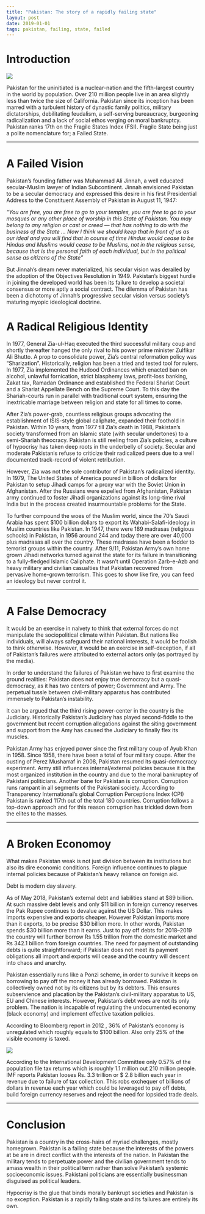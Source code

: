 ```yaml
---
title: "Pakistan: The story of a rapidly failing state"
layout: post
date: 2019-01-01
tags: pakistan, failing, state, failed
---
```


# Introduction

![](https://cdn-images-1.medium.com/max/800/1*tQd-mITiJDP6EuhtCXvDrg.jpeg)
<span class="figcaption_hack"></span>

Pakistan for the uninitiated is a nuclear-nation and the fifth-largest country
in the world by population. Over 210 million people live in an area slightly
less than twice the size of California. Pakistan since its inception has been
marred with a turbulent history of dynastic family politics, military
dictatorships, debilitating feudalism, a self-serving bureaucracy, burgeoning
radicalization and a lack of social ethos verging on moral bankruptcy. Pakistan
ranks 17th on the Fragile States Index (FSI). Fragile State being just a polite
nomenclature for; a Failed State.

*****

# A Failed Vision

Pakistan’s founding father was Muhammad Ali Jinnah, a well educated
secular-Muslim lawyer of Indian Subcontinent. Jinnah envisioned Pakistan to be a
secular democracy and expressed this desire in his first Presidential Address to
the Constituent Assembly of Pakistan in August 11, 1947:

*“You are free, you are free to go to your temples, you are free to go to your
mosques or any other place of worship in this State of Pakistan. You may belong
to any religion or cast or creed — that has nothing to do with the business of
the State … Now I think we should keep that in front of us as our ideal and you
will find that in course of time Hindus would cease to be Hindus and Muslims
would cease to be Muslims, not in the religious sense, because that is the
personal faith of each individual, but in the political sense as citizens of the
State”*

But Jinnah’s dream never materialized, his secular vision was derailed by the
adoption of the Objectives Resolution in 1949. Pakistan’s biggest hurdle in
joining the developed world has been its failure to develop a societal consensus
or more aptly a social contract. The dilemma of Pakistan has been a dichotomy of
Jinnah’s progressive secular vision versus society’s maturing myopic ideological
doctrine.

# A Radical Religious Identity

In 1977, General Zia-ul-Haq executed the third successful military coup and
shortly thereafter hanged the only rival to his power prime minister Zulfikar
Ali Bhutto. A prop to consolidate power, Zia’s central reformation policy was
“Sharization”. Historically, religion has been a tried and tested tool for
rulers. In 1977, Zia implemented the Hudood Ordinances which enacted ban on
alcohol, unlawful fornication, strict blasphemy laws, profit-loss banking, Zakat
tax, Ramadan Ordinance and established the Federal Shariat Court and a Shariat
Appellate Bench on the Supreme Court. To this day the Shariah-courts run in
parallel with traditional court system, ensuring the inextricable marriage
between religion and state for all times to come.

After Zia’s power-grab, countless religious groups advocating the establishment
of ISIS-style global caliphate, expanded their foothold in Pakistan. Within 10
years, from 1977 till Zia’s death in 1988, Pakistan’s society transformed from
an Islamic state (with secular undertones) to a semi-Shariah theocracy. Pakistan
is still reeling from Zia’s policies, a culture of hypocrisy has taken deep
roots in the underbelly of society. Secular and moderate Pakistanis refuse to
criticize their radicalized peers due to a well documented track-record of
violent retribution.

However, Zia was not the sole contributor of Pakistan’s radicalized identity. In
1979, The United States of America poured in billion of dollars for Pakistan to
setup Jihadi camps for a proxy war with the Soviet Union in Afghanistan. After
the Russians were expelled from Afghanistan, Pakistan army continued to foster
Jihadi organizations against its long-time rival India but in the process
created insurmountable problems for the State.

To further compound the woes of the Muslim world, since the 70’s Saudi Arabia
has spent $100 billion dollars to export its Wahabi-Salafi-ideology in Muslim
countries like Pakistan. In 1947, there were 189 madrasas (religious schools) in
Pakistan, in 1956 around 244 and today there are over 40,000 plus madrasas all
over the country. These madrasas have been a fodder to terrorist groups within
the country. After 9/11, Pakistan Army’s own home grown Jihadi networks turned
against the state for its failure in transitioning to a fully-fledged Islamic
Caliphate. It wasn’t until Operation Zarb-e-Azb and heavy military and civilian
casualties that Pakistan recovered from pervasive home-grown terrorism. This
goes to show like fire, you can feed an ideology but never control it.

*****

# A False Democracy

It would be an exercise in naivety to think that external forces do not
manipulate the sociopolitical climate within Pakistan. But nations like
individuals, will always safeguard their national interests, it would be foolish
to think otherwise. However, it would be an exercise in self-deception, if all
of Pakistan’s failures were attributed to external actors only (as portrayed by
the media).

In order to understand the failures of Pakistan we have to first examine the
ground realities: Pakistan does not enjoy true democracy but a quasi-democracy,
as it has two centers of power; Government and Army. The perpetual tussle
between civil-military apparatus has contributed immensely to Pakistan’s
instability.

It can be argued that the third rising power-center in the country is the
Judiciary. Historically Pakistan’s Judiciary has played second-fiddle to the
government but recent corruption allegations against the siting government and
support from the Amy has caused the Judiciary to finally flex its muscles.

Pakistan Army has enjoyed power since the first military coup of Ayub Khan in
1958. Since 1958, there have been a total of four military coups. After the
ousting of Perez Musharraf in 2008, Pakistan resumed its quasi-democracy
experiment. Army still influences internal/external policies because it is the
most organized institution in the country and due to the moral bankruptcy of
Pakistani politicians. Another bane for Pakistan is corruption. Corruption runs
rampant in all segments of the Pakistani society. According to Transparency
International’s global Corruption Perceptions Index (CPI) Pakistan is ranked
117th out of the total 180 countries. Corruption follows a top-down approach and
for this reason corruption has trickled down from the elites to the masses.

*****

# A Broken Economoy

What makes Pakistan weak is not just division between its institutions but also
its dire economic conditions. Foreign influence continues to plague internal
policies because of Pakistan’s heavy reliance on foreign aid.

Debt is modern day slavery.

As of May 2018, Pakistan’s external debt and liabilities stand at $89 billion.
At such massive debt levels and only $11 billion in foreign currency reserves
the Pak Rupee continues to devalue against the US Dollar. This makes imports
expensive and exports cheaper. However Pakistan imports more than it exports, to
be precise $30 billion more. In other words, Pakistan spends $30 billion more
than it earns. Just to pay off debts for 2018–2019 the country will further
borrow Rs 1.55 trillion from the domestic market and Rs 342.1 billion from
foreign countries. The need for payment of outstanding debts is quite
straightforward; if Pakistan does not meet its payment obligations all import
and exports will cease and the country will descent into chaos and anarchy.

Pakistan essentially runs like a Ponzi scheme, in order to survive it keeps on
borrowing to pay off the money it has already borrowed. Pakistan is collectively
owned not by its citizens but by its debtors. This ensures subservience and
placation by the Pakistan’s civil-military apparatus to US, EU and Chinese
interests. However, Pakistan’s debt woes are not its only problem. The nation is
incapable of regulating the undocumented economy (black economy) and implement
effective taxation policies.

According to Bloomberg report in 2012 , 36% of Pakistan’s economy is unregulated
which roughly equals to $100 billion. Also only 25% of the visible economy is
taxed.

![](https://cdn-images-1.medium.com/max/800/1*sbOLltzRKxwAkAUpKU8e1A.jpeg)

According to the International Development Committee only 0.57% of the
population file tax returns which is roughly 1.1 million out 210 million people.
IMF reports Pakistan looses Rs. 3.3 trillion or $ 2.8 billion each year in
revenue due to failure of tax collection. This robs exchequer of billions of
dollars in revenue each year which could be leveraged to pay off debts, build
foreign currency reserves and reject the need for lopsided trade deals.

*****

# Conclusion

Pakistan is a country in the cross-hairs of myriad challenges, mostly homegrown.
Pakistan is a failing state because the interests of the powers at be are in
direct conflict with the interests of the nation. In Pakistan the military tends
to perpetuate power and the civilian government tends to amass wealth in their
political term rather than solve Pakistan’s systemic socioeconomic issues.
Pakistani politicians are essentially businessman disguised as political
leaders.

Hypocrisy is the glue that binds morally bankrupt societies and Pakistan is no
exception. Pakistan is a rapidly failing state and its failures are entirely its
own.


